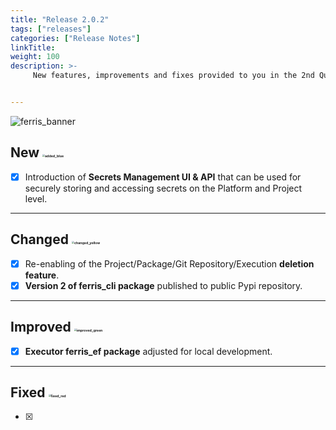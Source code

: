 ```yaml
---
title: "Release 2.0.2"
tags: ["releases"] 
categories: ["Release Notes"]
linkTitle:
weight: 100
description: >-
     New features, improvements and fixes provided to you in the 2nd Quarter of the year 2022.


---
```


![ferris_banner](/images/ferris_banner.png)



## New <img src="/images/added_blue.png" alt="added_blue" style="zoom:25%;" />

- [x] Introduction of **Secrets Management UI & API** that can be used for securely storing and accessing secrets on the Platform and Project level.

---

## Changed <img src="/images/changed_yellow.png" alt="changed_yellow" style="zoom:25%;" />

- [x] Re-enabling of the Project/Package/Git Repository/Execution **deletion feature**. 
- [x] **Version 2 of ferris_cli package** published to public Pypi repository.

---

## Improved <img src="/images/improved_green.png" alt="improved_green" style="zoom:25%;" />

- [x] **Executor ferris_ef package** adjusted for local development.

---

## Fixed <img src="/images/fixed_red.png" alt="fixed_red" style="zoom:25%;" />

- [x] 
